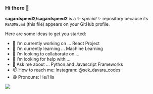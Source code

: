 ### Hi there 👋

**sagardspeed2/sagardspeed2** is a ✨ _special_ ✨ repository because its `README.md` (this file) appears on your GitHub profile.

Here are some ideas to get you started:

- 🔭 I’m currently working on ... React Project
- 🌱 I’m currently learning ... Machine Learning
- 👯 I’m looking to collaborate on ... 
- 🤔 I’m looking for help with ...
- 💬 Ask me about ... Python and Javascript Frameworks
- 📫 How to reach me: Instagram: @sek_davara_codes
- 😄 Pronouns: He/His

<img src="https://github-readme-stats.vercel.app/api?username=sagardspeed2&&show_icons=true&title_color=ffffff&icon_color=bb2acf&text_color=daf7dc&bg_color=151515" />
